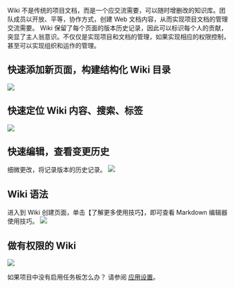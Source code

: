 Wiki 不是传统的项目文档，而是一个应交流需要，可以随时增删改的知识库。团队成员以开放、平等，协作方式，创建 Web 文档内容，从而实现项目文档的管理交流需要。
Wiki 保留了每个页面的版本历史记录，因此可以标识每个人的贡献，突显了主人翁意识。不仅仅是实现项目和文档的管理，如果实现相应的权限控制，甚至可以实现组织和运作的管理。

## 快速添加新页面，构建结构化 Wiki  目录
![](http://imgcache.tcecqpoc.fsphere.cn/image/mc.qcloudimg.com/static/img/8c8520329043646406f3bf907f75e9c4/image.jpg)

## 快速定位 Wiki 内容、搜索、标签
![](http://imgcache.tcecqpoc.fsphere.cn/image/mc.qcloudimg.com/static/img/57abd403054d7048d5b7e73ab71bf71c/image.png)

## 快速编辑，查看变更历史
细微更改，将记录版本的历史记录。
![](http://imgcache.tcecqpoc.fsphere.cn/image/mc.qcloudimg.com/static/img/dbc27d98ba153eb9ce6ee397dd7c1587/image.jpg)

## Wiki 语法
进入到 Wiki 创建页面，单击【了解更多使用技巧】，即可查看 Markdown 编辑器使用技巧。
![](http://imgcache.tcecqpoc.fsphere.cn/image/mc.qcloudimg.com/static/img/ce3090812c8a186a72a363a40261c22c/image.jpg)

## 做有权限的 Wiki
![](http://imgcache.tcecqpoc.fsphere.cn/image/mc.qcloudimg.com/static/img/40d736bfd0f3b0bfd28acd267cd07a55/image.png)

如果项目中没有启用任务板怎么办？
请参阅 [应用设置](/doc/product/624/11425)。
